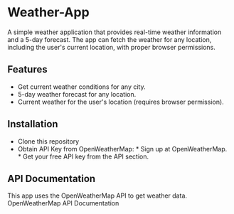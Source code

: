 # Weather-App
A simple weather application that provides real-time weather information and a 5-day forecast. The app can fetch the weather for any location, including the user's current location, with proper browser permissions.

## Features
* Get current weather conditions for any city.
* 5-day weather forecast for any location.
* Current weather for the user's location (requires browser permission).

## Installation
* Clone this repository
* Obtain API Key from OpenWeatherMap:
        * Sign up at OpenWeatherMap.
        * Get your free API key from the API section.


## API Documentation
This app uses the OpenWeatherMap API to get weather data.
OpenWeatherMap API Documentation
